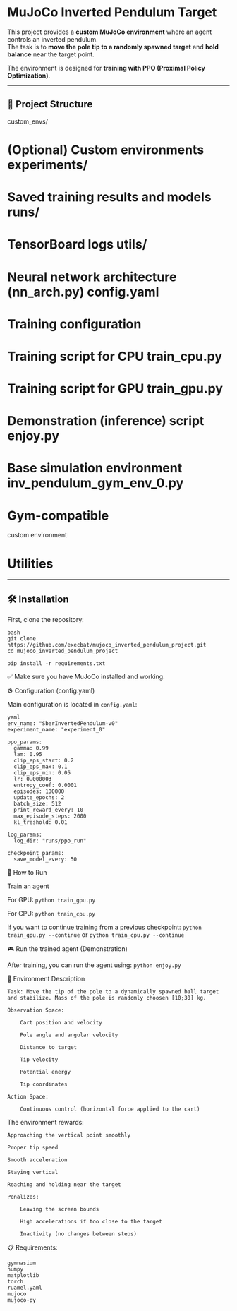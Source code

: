 # MuJoCo Inverted Pendulum Target

This project provides a **custom MuJoCo environment** where an agent controls an inverted pendulum.  
The task is to **move the pole tip to a randomly spawned target** and **hold balance** near the target point.

The environment is designed for **training with PPO (Proximal Policy Optimization)**.

---

## 📂 Project Structure
custom_envs/ 
# (Optional) Custom environments experiments/ 
# Saved training results and models runs/ 
# TensorBoard logs utils/ 
# Neural network architecture (nn_arch.py) config.yaml 
# Training configuration  
# Training script for CPU train_cpu.py
# Training script for GPU train_gpu.py 
# Demonstration (inference) script enjoy.py 
# Base simulation environment inv_pendulum_gym_env_0.py 
# Gym-compatible 
custom environment  
# Utilities 

---

## 🛠️ Installation

First, clone the repository:
```
bash
git clone https://github.com/execbat/mujoco_inverted_pendulum_project.git
cd mujoco_inverted_pendulum_project
```

```pip install -r requirements.txt```

✅ Make sure you have MuJoCo installed and working.


⚙️ Configuration (config.yaml)

Main configuration is located in `config.yaml`:

```
yaml
env_name: "SberInvertedPendulum-v0"
experiment_name: "experiment_0"

ppo_params:
  gamma: 0.99
  lam: 0.95
  clip_eps_start: 0.2
  clip_eps_max: 0.1
  clip_eps_min: 0.05
  lr: 0.000003
  entropy_coef: 0.0001
  episodes: 100000
  update_epochs: 2
  batch_size: 512
  print_reward_every: 10
  max_episode_steps: 2000
  kl_treshold: 0.01

log_params:
  log_dir: "runs/ppo_run"

checkpoint_params:
  save_model_every: 50
```

🚀 How to Run

Train an agent

For GPU: `python train_gpu.py`

For CPU: `python train_cpu.py`

If you want to continue training from a previous checkpoint: `python train_gpu.py --continue` or `python train_cpu.py --continue`

🎮 Run the trained agent (Demonstration)

After training, you can run the agent using: `python enjoy.py`

🎯 Environment Description

    Task: Move the tip of the pole to a dynamically spawned ball target and stabilize. Mass of the pole is randomly choosen [10;30] kg.

    Observation Space:

        Cart position and velocity       

        Pole angle and angular velocity  

        Distance to target               

        Tip velocity

        Potential energy

        Tip coordinates

    Action Space:

        Continuous control (horizontal force applied to the cart)

The environment rewards:

    Approaching the vertical point smoothly

    Proper tip speed

    Smooth acceleration

    Staying vertical

    Reaching and holding near the target

    Penalizes:

        Leaving the screen bounds

        High accelerations if too close to the target

        Inactivity (no changes between steps)

📋 Requirements:

```
gymnasium
numpy
matplotlib
torch
ruamel.yaml
mujoco
mujoco-py
```







